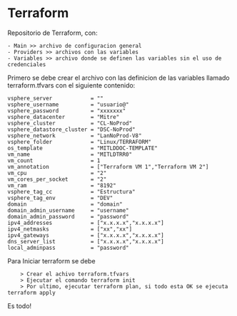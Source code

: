 # Terraform

Repositorio de Terraform, con:

    - Main >> archivo de configuracion general
    - Providers >> archivos con las variables 
    - Variables >> archivo donde se definen las variables sin el uso de credenciales

Primero se debe crear el archivo con las definicion de las variables llamado terraform.tfvars con el siguiente contenido:

    vsphere_server            = ""
    vsphere_username          = "usuario@"
    vsphere_password          = "xxxxxxx"
    vsphere_datacenter        = "Mitre"
    vsphere_cluster           = "CL-NoProd"
    vsphere_datastore_cluster = "DSC-NoProd"
    vsphere_network           = "LanNoProd-V8"
    vsphere_folder            = "Linux/TERRAFORM"
    os_template               = "MITLDDOC-TEMPLATE"
    vm_name                   = "MITLDTRR0"
    vm_count                  = 1
    vm_annotation             = ["Terraform VM 1","Terraform VM 2"]
    vm_cpu                    = "2"
    vm_cores_per_socket       = "2"
    vm_ram                    = "8192"
    vsphere_tag_cc            = "Estructura"
    vsphere_tag_env           = "DEV"
    domain                    = "domain"
    domain_admin_username     = "username"
    domain_admin_password     = "password"
    ipv4_addresses            = ["x.x.x.x","x.x.x.x"]
    ipv4_netmasks             = ["xx","xx"]
    ipv4_gateways             = ["x.x.x.x","x.x.x.x"]
    dns_server_list           = ["x.x.x.x","x.x.x.x"]
    local_adminpass           = "password"

Para Iniciar terraform se debe
        
        > Crear el achivo terraform.tfvars
        > Ejecutar el comando terraform init
        > Por ultimo, ejecutar terraform plan, si todo esta OK se ejecuta terraform apply
        
    
Es todo!

